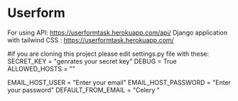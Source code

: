 # Userform
For using API: https://userformtask.herokuapp.com/api/
Django application with tailwind CSS :   https://userformtask.herokuapp.com/

#if you are cloning this project please edit settings.py file with these:
SECRET_KEY = "genrates your secret key"
DEBUG = True
ALLOWED_HOSTS = ""

EMAIL_HOST_USER = "Enter your email"
EMAIL_HOST_PASSWORD = "Enter your password"
DEFAULT_FROM_EMAIL = "Celery <email>"
